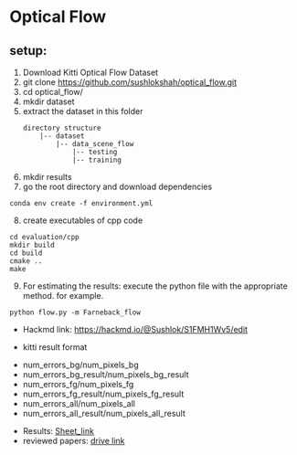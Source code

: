# Optical Flow

## setup:
1. Download Kitti Optical Flow Dataset
2. git clone https://github.com/sushlokshah/optical_flow.git
3. cd optical_flow/
4. mkdir dataset
5. extract the dataset in this folder
    ```
    directory structure
        |-- dataset
            |-- data_scene_flow
                |-- testing
                |-- training
    ```
6. mkdir results
7. go the root directory and download dependencies
```
conda env create -f environment.yml
```
8. create executables of cpp code
```
cd evaluation/cpp
mkdir build
cd build
cmake ..
make
```
9. For estimating the results: execute the python file with the appropriate method.
for example.
```
python flow.py -m Farneback_flow
```

* Hackmd link: https://hackmd.io/@Sushlok/S1FMH1Wv5/edit

* kitti result format
 - num_errors_bg/num_pixels_bg
 - num_errors_bg_result/num_pixels_bg_result
 - num_errors_fg/num_pixels_fg
 - num_errors_fg_result/num_pixels_fg_result
 - num_errors_all/num_pixels_all
 - num_errors_all_result/num_pixels_all_result

* Results: [Sheet_link](https://docs.google.com/spreadsheets/d/15hT6XEFKs1q0NTeMnrbii8cBUI5k4g700TiIjzfawUo/edit?usp=sharing) 
* reviewed papers: [drive link](https://drive.google.com/drive/folders/1USf3FdIpnDmOVsiYMth34F-tHbhGBIoI?usp=sharing)